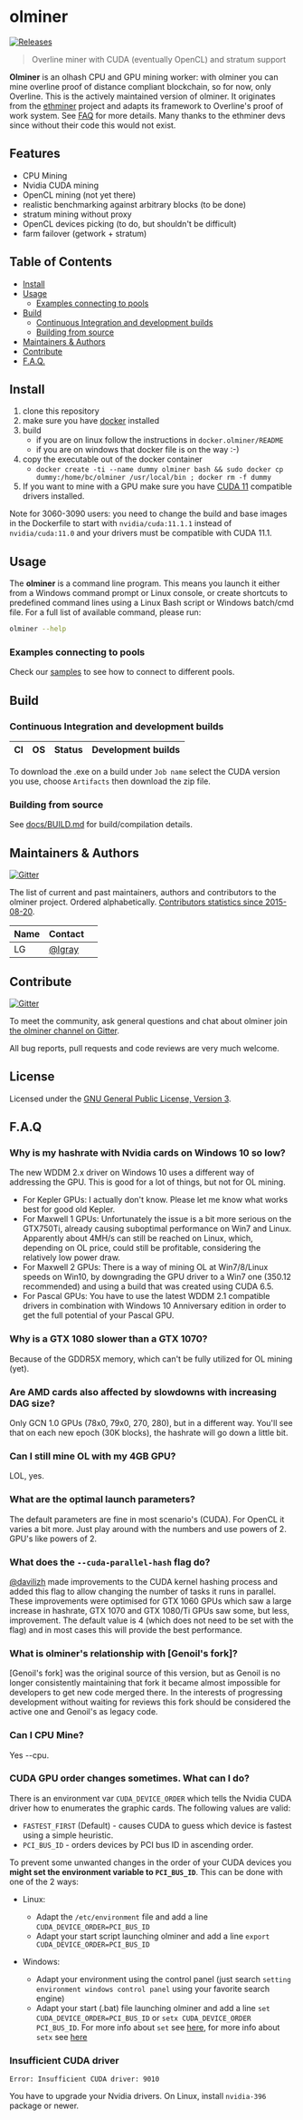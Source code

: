 # olminer

[![Releases](https://img.shields.io/github/downloads/overline-mining/olminer/total.svg)][Releases]

> Overline miner with CUDA (eventually OpenCL) and stratum support

**Olminer** is an olhash CPU and GPU mining worker: with olminer you can mine overline proof of distance compliant blockchain, so for now, only Overline. This is the actively maintained version of olminer. It originates from the [ethminer](https://github.com/ethereum-mining/ethminer) project and adapts its framework to Overline's proof of work system. See [FAQ](#faq) for more details. Many thanks to the ethminer devs since without their code this would not exist.

## Features

* CPU Mining
* Nvidia CUDA mining
* OpenCL mining (not yet there)
* realistic benchmarking against arbitrary blocks (to be done)
* stratum mining without proxy
* OpenCL devices picking (to do, but shouldn't be difficult)
* farm failover (getwork + stratum)


## Table of Contents

* [Install](#install)
* [Usage](#usage)
    * [Examples connecting to pools](#examples-connecting-to-pools)
* [Build](#build)
    * [Continuous Integration and development builds](#continuous-integration-and-development-builds)
    * [Building from source](#building-from-source)
* [Maintainers & Authors](#maintainers--authors)
* [Contribute](#contribute)
* [F.A.Q.](#faq)


## Install

1. clone this repository
2. make sure you have [docker](https://docs.docker.com/get-docker/) installed
3. build
    * if you are on linux follow the instructions in `docker.olminer/README`
    * if you are on windows that docker file is on the way :-)
4. copy the executable out of the docker container
    * `docker create -ti --name dummy olminer bash && sudo docker cp dummy:/home/bc/olminer /usr/local/bin ; docker rm -f dummy`
5. If you want to mine with a GPU make sure you have [CUDA 11](https://docs.nvidia.com/deploy/cuda-compatibility/index.html#support-hardware) compatible drivers installed.

Note for 3060-3090 users: you need to change the build and base images in the Dockerfile to start with `nvidia/cuda:11.1.1` instead of `nvidia/cuda:11.0` and your drivers must be compatible with CUDA 11.1.

## Usage

The **olminer** is a command line program. This means you launch it either
from a Windows command prompt or Linux console, or create shortcuts to
predefined command lines using a Linux Bash script or Windows batch/cmd file.
For a full list of available command, please run:

```sh
olminer --help
```

### Examples connecting to pools

Check our [samples](docs/POOL_EXAMPLES_OL.md) to see how to connect to different pools.

## Build

### Continuous Integration and development builds

| CI            | OS            | Status  | Development builds |
| ------------- | ------------- | -----   | -----------------  |


To download the .exe on a build under `Job name` select the CUDA version you use, choose `Artifacts` then download the zip file.

### Building from source

See [docs/BUILD.md](docs/BUILD.md) for build/compilation details.

## Maintainers & Authors

[![Gitter](https://img.shields.io/gitter/room/overline-mining/olminer.svg)][Gitter]

The list of current and past maintainers, authors and contributors to the olminer project.
Ordered alphabetically. [Contributors statistics since 2015-08-20].

| Name                  | Contact                                                      |     |
| --------------------- | ------------------------------------------------------------ | --- |
| LG      | [@lgray](https://github.com/lgray)       |     |


## Contribute

[![Gitter](https://img.shields.io/gitter/room/overline-mining/olminer.svg)][Gitter]

To meet the community, ask general questions and chat about olminer join [the olminer channel on Gitter][Gitter].

All bug reports, pull requests and code reviews are very much welcome.


## License

Licensed under the [GNU General Public License, Version 3](LICENSE).


## F.A.Q

### Why is my hashrate with Nvidia cards on Windows 10 so low?

The new WDDM 2.x driver on Windows 10 uses a different way of addressing the GPU. This is good for a lot of things, but not for OL mining.

* For Kepler GPUs: I actually don't know. Please let me know what works best for good old Kepler.
* For Maxwell 1 GPUs: Unfortunately the issue is a bit more serious on the GTX750Ti, already causing suboptimal performance on Win7 and Linux. Apparently about 4MH/s can still be reached on Linux, which, depending on OL price, could still be profitable, considering the relatively low power draw.
* For Maxwell 2 GPUs: There is a way of mining OL at Win7/8/Linux speeds on Win10, by downgrading the GPU driver to a Win7 one (350.12 recommended) and using a build that was created using CUDA 6.5.
* For Pascal GPUs: You have to use the latest WDDM 2.1 compatible drivers in combination with Windows 10 Anniversary edition in order to get the full potential of your Pascal GPU.

### Why is a GTX 1080 slower than a GTX 1070?

Because of the GDDR5X memory, which can't be fully utilized for OL mining (yet).

### Are AMD cards also affected by slowdowns with increasing DAG size?

Only GCN 1.0 GPUs (78x0, 79x0, 270, 280), but in a different way. You'll see that on each new epoch (30K blocks), the hashrate will go down a little bit.

### Can I still mine OL with my 4GB GPU?

LOL, yes.

### What are the optimal launch parameters?

The default parameters are fine in most scenario's (CUDA). For OpenCL it varies a bit more. Just play around with the numbers and use powers of 2. GPU's like powers of 2.

### What does the `--cuda-parallel-hash` flag do?

[@davilizh](https://github.com/davilizh) made improvements to the CUDA kernel hashing process and added this flag to allow changing the number of tasks it runs in parallel. These improvements were optimised for GTX 1060 GPUs which saw a large increase in hashrate, GTX 1070 and GTX 1080/Ti GPUs saw some, but less, improvement. The default value is 4 (which does not need to be set with the flag) and in most cases this will provide the best performance.

### What is olminer's relationship with [Genoil's fork]?

[Genoil's fork] was the original source of this version, but as Genoil is no longer consistently maintaining that fork it became almost impossible for developers to get new code merged there. In the interests of progressing development without waiting for reviews this fork should be considered the active one and Genoil's as legacy code.

### Can I CPU Mine?

Yes --cpu.

### CUDA GPU order changes sometimes. What can I do?

There is an environment var `CUDA_DEVICE_ORDER` which tells the Nvidia CUDA driver how to enumerates the graphic cards.
The following values are valid:

* `FASTEST_FIRST` (Default) - causes CUDA to guess which device is fastest using a simple heuristic.
* `PCI_BUS_ID` - orders devices by PCI bus ID in ascending order.

To prevent some unwanted changes in the order of your CUDA devices you **might set the environment variable to `PCI_BUS_ID`**.
This can be done with one of the 2 ways:

* Linux:
    * Adapt the `/etc/environment` file and add a line `CUDA_DEVICE_ORDER=PCI_BUS_ID`
    * Adapt your start script launching olminer and add a line `export CUDA_DEVICE_ORDER=PCI_BUS_ID`

* Windows:
    * Adapt your environment using the control panel (just search `setting environment windows control panel` using your favorite search engine)
    * Adapt your start (.bat) file launching olminer and add a line `set CUDA_DEVICE_ORDER=PCI_BUS_ID` or `setx CUDA_DEVICE_ORDER PCI_BUS_ID`. For more info about `set` see [here](https://docs.microsoft.com/en-us/windows-server/administration/windows-commands/set_1), for more info about `setx` see [here](https://docs.microsoft.com/en-us/windows-server/administration/windows-commands/setx)

### Insufficient CUDA driver

```text
Error: Insufficient CUDA driver: 9010
```

You have to upgrade your Nvidia drivers. On Linux, install `nvidia-396` package or newer.


[Amazon S3 is needed]: https://docs.travis-ci.com/user/uploading-artifacts/
[Contributors statistics since 2015-08-20]: https://github.com/overline-mining/olminer/graphs/contributors?from=2015-08-20
[Gitter]: https://gitter.im/overline-mining/olminer
[Releases]: https://github.com/overline-mining/olminer

